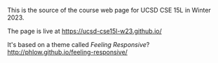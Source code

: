 This is the source of the course web page for UCSD CSE 15L in Winter 2023.

The page is live at https://ucsd-cse15l-w23.github.io/

It's based on a theme called *Feeling Responsive*? <http://phlow.github.io/feeling-responsive/>

